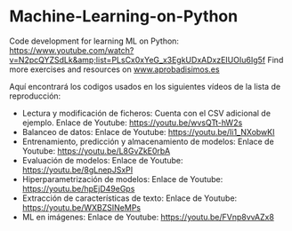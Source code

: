 # Machine-Learning-on-Python
Code development for learning ML on Python: https://www.youtube.com/watch?v=N2pcQYZSdLk&amp;list=PLsCx0xYeG_x3EgkUDxADxzEIUOIu6Ig5f Find more exercises and resources on www.aprobadisimos.es

Aquí encontrará los codigos usados en los siguientes vídeos de la lista de reproducción:
- Lectura y modificación de ficheros: Cuenta con el CSV adicional de ejemplo. Enlace de Youtube: https://youtu.be/wvsQTt-hW2s
- Balanceo de datos: Enlace de Youtube: https://youtu.be/Ii1_NXobwKI
- Entrenamiento, predicción y almacenamiento de modelos: Enlace de Youtube: https://youtu.be/L8GvZkE0rbA
- Evaluación de modelos: Enlace de Youtube: https://youtu.be/8gLnepJSxPI
- Hiperparametrización de modelos: Enlace de Youtube: https://youtu.be/hpEjD49eGps
- Extracción de características de texto: Enlace de Youtube: https://youtu.be/WXBZSINeMPs
- ML en imágenes: Enlace de Youtube: https://youtu.be/FVnp8vvAZx8
